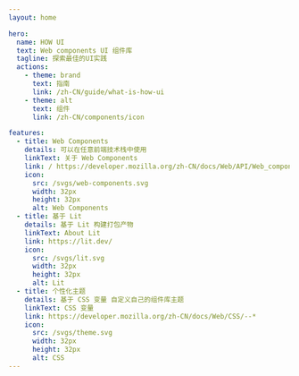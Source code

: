 ```yaml
---
layout: home

hero:
  name: HOW UI
  text: Web components UI 组件库
  tagline: 探索最佳的UI实践
  actions:
    - theme: brand
      text: 指南
      link: /zh-CN/guide/what-is-how-ui
    - theme: alt
      text: 组件
      link: /zh-CN/components/icon

features:
  - title: Web Components
    details: 可以在任意前端技术栈中使用
    linkText: 关于 Web Components
    link: / https://developer.mozilla.org/zh-CN/docs/Web/API/Web_components
    icon:
      src: /svgs/web-components.svg
      width: 32px
      height: 32px
      alt: Web Components
  - title: 基于 Lit
    details: 基于 Lit 构建打包产物
    linkText: About Lit
    link: https://lit.dev/
    icon:
      src: /svgs/lit.svg
      width: 32px
      height: 32px
      alt: Lit
  - title: 个性化主题
    details: 基于 CSS 变量 自定义自己的组件库主题
    linkText: CSS 变量
    link: https://developer.mozilla.org/zh-CN/docs/Web/CSS/--*
    icon:
      src: /svgs/theme.svg
      width: 32px
      height: 32px
      alt: CSS
---
```

